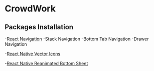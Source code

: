 # CrowdWork




## Packages Installation
-[React Navigation](https://reactnavigation.org/)
      -Stack Navigation
      -Bottom Tab Navigation
      -Drawer Navigation

-[React Native Vector Icons](https://www.npmjs.com/package/react-native-vector-icons)

-[React Native Reanimated Bottom Sheet](https://www.npmjs.com/package/reanimated-bottom-sheet)
